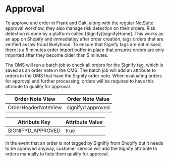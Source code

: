 # Approval

To approve and order in Frank and Oak, along with the regular NetSuite approval workflow, they also manage risk detection on their orders. Risk detection is done by a platform called [Signify][signifyHome]. This works as an app on Shopify and immediatley after order creation, tags orders that are verified as low fraud likelyhood. To ensure that Signify tags are not missed, there is a 5 minutes order import buffer in place that ensures orders are only imported after they become older than 5 minutes.

The OMS will run a batch job to check all orders for the Signify tag, which is saved as an order note in the OMS. The batch job will add an attribute to orders in the OMS that have the Signify order note. When evaluating orders for approval and further processing, orders will be required to have this attribute to qualify for approval.

| Order Note View       | Order Note Value     |
|-----------------------|----------------------|
| OrderHeaderNoteView   | signifyd approved    |


| Attribute Key       | Attribute Value      |
|---------------------|----------------------|
| SIGNIFYD_APPROVED    | true                 |


In the event that an order is not tagged by Signifiy from Shopify but it needs to be approved anyway, customer service will add the Signify attribute to orders manually to help them qualify for approval.

<!-- page links -->
